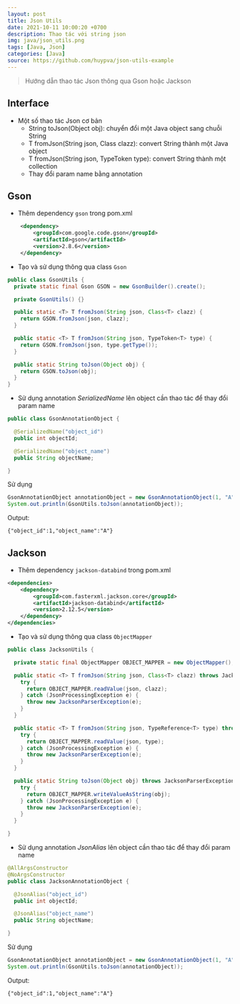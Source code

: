```yaml
---
layout: post
title: Json Utils
date: 2021-10-11 10:00:20 +0700
description: Thao tác với string json
img: java/json_utils.png
tags: [Java, Json]
categories: [Java]
source: https://github.com/huypva/json-utils-example
---
```


> Hướng dẫn thao tác Json thông qua Gson hoặc Jackson 

## Interface

- Một số thao tác Json cơ bản
    - String toJson(Object obj): chuyển đổi một Java object sang chuỗi String
    - T fromJson(String json, Class<T> clazz): convert String thành một Java object
    - T fromJson(String json, TypeToken<T> type): convert String thành một collection
    - Thay đổi param name bằng annotation
    
## Gson

- Thêm dependency `gson` trong pom.xml

```xml
    <dependency>
        <groupId>com.google.code.gson</groupId>
        <artifactId>gson</artifactId>
        <version>2.8.6</version>
    </dependency>
```

- Tạo và sử dụng thông qua class `Gson`

```java
public class GsonUtils {
  private static final Gson GSON = new GsonBuilder().create();

  private GsonUtils() {}

  public static <T> T fromJson(String json, Class<T> clazz) {
    return GSON.fromJson(json, clazz);
  }

  public static <T> T fromJson(String json, TypeToken<T> type) {
    return GSON.fromJson(json, type.getType());
  }

  public static String toJson(Object obj) {
    return GSON.toJson(obj);
  }
}
```

- Sử dụng annotation *SerializedName* lên object cần thao tác để thay đổi param name

```java
public class GsonAnnotationObject {

  @SerializedName("object_id")
  public int objectId;

  @SerializedName("object_name")
  public String objectName;

}
```

Sử dụng 

```java
GsonAnnotationObject annotationObject = new GsonAnnotationObject(1, "A");
System.out.println(GsonUtils.toJson(annotationObject));
```

Output:

```text
{"object_id":1,"object_name":"A"}
```

## Jackson

- Thêm dependency `jackson-databind` trong pom.xml

```xml
<dependencies>
    <dependency>
        <groupId>com.fasterxml.jackson.core</groupId>
        <artifactId>jackson-databind</artifactId>
        <version>2.12.5</version>
    </dependency>
</dependencies>
```

- Tạo và sử dụng thông qua class `ObjectMapper`

```java
public class JacksonUtils {

  private static final ObjectMapper OBJECT_MAPPER = new ObjectMapper();

  public static <T> T fromJson(String json, Class<T> clazz) throws JacksonParserException {
    try {
      return OBJECT_MAPPER.readValue(json, clazz);
    } catch (JsonProcessingException e) {
      throw new JacksonParserException(e);
    }
  }

  public static <T> T fromJson(String json, TypeReference<T> type) throws JacksonParserException {
    try {
      return OBJECT_MAPPER.readValue(json, type);
    } catch (JsonProcessingException e) {
      throw new JacksonParserException(e);
    }
  }

  public static String toJson(Object obj) throws JacksonParserException {
    try {
      return OBJECT_MAPPER.writeValueAsString(obj);
    } catch (JsonProcessingException e) {
      throw new JacksonParserException(e);
    }
  }

}
```

- Sử dụng annotation *JsonAlias* lên object cần thao tác để thay đổi param name

```java
@AllArgsConstructor
@NoArgsConstructor
public class JacksonAnnotationObject {

  @JsonAlias("object_id")
  public int objectId;

  @JsonAlias("object_name")
  public String objectName;

}
```

Sử dụng 

```java
GsonAnnotationObject annotationObject = new GsonAnnotationObject(1, "A");
System.out.println(GsonUtils.toJson(annotationObject));
```

Output:

```text
{"object_id":1,"object_name":"A"}
```